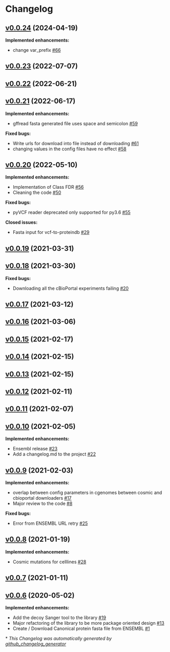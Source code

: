 # Changelog

## [v0.0.24](https://github.com/bigbio/py-pgatk/tree/v0.0.24) (2024-04-19)

**Implemented enhancements:**

- change var\_prefix [\#66](https://github.com/bigbio/py-pgatk/issues/66)

## [v0.0.23](https://github.com/bigbio/py-pgatk/tree/v0.0.23) (2022-07-07)

## [v0.0.22](https://github.com/bigbio/py-pgatk/tree/v0.0.22) (2022-06-21)

## [v0.0.21](https://github.com/bigbio/py-pgatk/tree/v0.0.21) (2022-06-17)

**Implemented enhancements:**

- gffread fasta generated file uses space and semicolon [\#59](https://github.com/bigbio/py-pgatk/issues/59)

**Fixed bugs:**

- Write urls for download into file instead of downloading  [\#61](https://github.com/bigbio/py-pgatk/issues/61)
- changing values in the config files have no effect [\#58](https://github.com/bigbio/py-pgatk/issues/58)

## [v0.0.20](https://github.com/bigbio/py-pgatk/tree/v0.0.20) (2022-05-10)

**Implemented enhancements:**

- Implementation of Class FDR [\#56](https://github.com/bigbio/py-pgatk/issues/56)
- Cleaning the code [\#50](https://github.com/bigbio/py-pgatk/issues/50)

**Fixed bugs:**

- pyVCF reader deprecated only supported for py3.6  [\#55](https://github.com/bigbio/py-pgatk/issues/55)

**Closed issues:**

- Fasta input for vcf-to-proteindb [\#29](https://github.com/bigbio/py-pgatk/issues/29)

## [v0.0.19](https://github.com/bigbio/py-pgatk/tree/v0.0.19) (2021-03-31)

## [v0.0.18](https://github.com/bigbio/py-pgatk/tree/v0.0.18) (2021-03-30)

**Fixed bugs:**

- Downloading all the cBioPortal experiments failing  [\#20](https://github.com/bigbio/py-pgatk/issues/20)

## [v0.0.17](https://github.com/bigbio/py-pgatk/tree/v0.0.17) (2021-03-12)

## [v0.0.16](https://github.com/bigbio/py-pgatk/tree/v0.0.16) (2021-03-06)

## [v0.0.15](https://github.com/bigbio/py-pgatk/tree/v0.0.15) (2021-02-17)

## [v0.0.14](https://github.com/bigbio/py-pgatk/tree/v0.0.14) (2021-02-15)

## [v0.0.13](https://github.com/bigbio/py-pgatk/tree/v0.0.13) (2021-02-15)

## [v0.0.12](https://github.com/bigbio/py-pgatk/tree/v0.0.12) (2021-02-11)

## [v0.0.11](https://github.com/bigbio/py-pgatk/tree/v0.0.11) (2021-02-07)

## [v0.0.10](https://github.com/bigbio/py-pgatk/tree/v0.0.10) (2021-02-05)

**Implemented enhancements:**

- Ensembl release [\#23](https://github.com/bigbio/py-pgatk/issues/23)
- Add a changelog.md to the project  [\#22](https://github.com/bigbio/py-pgatk/issues/22)

## [v0.0.9](https://github.com/bigbio/py-pgatk/tree/v0.0.9) (2021-02-03)

**Implemented enhancements:**

- overlap between config parameters in cgenomes between cosmic and cbioportal downloaders [\#17](https://github.com/bigbio/py-pgatk/issues/17)
- Major review to the code [\#8](https://github.com/bigbio/py-pgatk/issues/8)

**Fixed bugs:**

- Error from ENSEMBL URL retry  [\#25](https://github.com/bigbio/py-pgatk/issues/25)

## [v0.0.8](https://github.com/bigbio/py-pgatk/tree/v0.0.8) (2021-01-19)

**Implemented enhancements:**

- Cosmic mutations for celllines  [\#28](https://github.com/bigbio/py-pgatk/issues/28)

## [v0.0.7](https://github.com/bigbio/py-pgatk/tree/v0.0.7) (2021-01-11)

## [v0.0.6](https://github.com/bigbio/py-pgatk/tree/v0.0.6) (2020-05-02)

**Implemented enhancements:**

- Add the decoy Sanger tool to the library  [\#19](https://github.com/bigbio/py-pgatk/issues/19)
- Major refactoring of the library to be more package oriented design [\#13](https://github.com/bigbio/py-pgatk/issues/13)
- Create / Download Canonical protein fasta file from ENSEMBL  [\#1](https://github.com/bigbio/py-pgatk/issues/1)



\* *This Changelog was automatically generated by [github_changelog_generator](https://github.com/github-changelog-generator/github-changelog-generator)*
